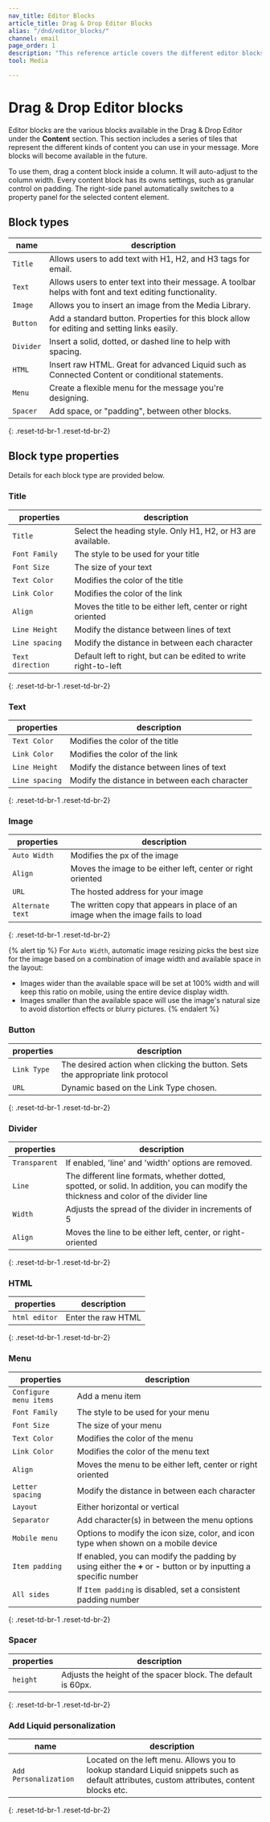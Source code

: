 ```yaml
---
nav_title: Editor Blocks
article_title: Drag & Drop Editor Blocks
alias: "/dnd/editor_blocks/"
channel: email
page_order: 1
description: "This reference article covers the different editor blocks that are provided in the email Drag & Drop editor."
tool: Media

---
```


# Drag & Drop Editor blocks

Editor blocks are the various blocks available in the Drag & Drop Editor under the **Content** section. This section includes a series of tiles that represent the different kinds of content you can use in your message. More blocks will become available in the future.

To use them, drag a content block inside a column. It will auto-adjust to the column width.  Every content block has its owns settings, such as granular control on padding. The right-side panel automatically switches to a property panel for the selected content element.

## Block types

| name | description |
|---|---|
| `Title`  | Allows users to add text with H1, H2, and H3 tags for email. | 
| `Text`  |  Allows users to enter text into their message.  A toolbar helps with font and text editing functionality. | 
| `Image` | Allows you to insert an image from the Media Library. | 
| `Button` |  Add a standard button.  Properties for this block allow for editing and setting links easily.  | 
| `Divider` |  Insert a solid, dotted, or dashed line to help with spacing.|
| `HTML` |  Insert raw HTML.  Great for advanced Liquid such as Connected Content or conditional statements. | 
| `Menu` |  Create a flexible menu for the message you're designing. |
| `Spacer` |  Add space, or "padding", between other blocks. |
{: .reset-td-br-1 .reset-td-br-2} 

## Block type properties

Details for each block type are provided below.

### Title

| properties | description |
|---|---|
| `Title`  | Select the heading style. Only H1, H2, or H3 are available. | 
|`Font Family`| The style to be used for your title|
|`Font Size`| The size of your text |
|`Text Color`| Modifies the color of the title|
|`Link Color`| Modifies the color of the link|
|`Align`| Moves the title to be either left, center or right oriented|
|`Line Height`| Modify the distance between lines of text|
|`Line spacing`| Modify the distance in between each character|
|`Text direction`| Default left to right, but can be edited to write right-to-left|
{: .reset-td-br-1 .reset-td-br-2}

### Text

| properties | description |
|---|---|
|`Text Color`| Modifies the color of the title|
|`Link Color`| Modifies the color of the link|
|`Line Height`| Modify the distance between lines of text|
|`Line spacing`| Modify the distance in between each character|
{: .reset-td-br-1 .reset-td-br-2}

### Image

| properties | description |
|---|---|
|`Auto Width`| Modifies the px of the image|
|`Align`| Moves the image to be either left, center or right oriented|
|`URL`| The hosted address for your image|
|`Alternate text`| The written copy that appears in place of an image when the image fails to load|
{: .reset-td-br-1 .reset-td-br-2}

{% alert tip %}
For `Auto Width`, automatic image resizing picks the best size for the image based on a combination of image width and available space in the layout:
- Images wider than the available space will be set at 100% width and will keep this ratio on mobile, using the entire device display width.
- Images smaller than the available space will use the image's natural size to avoid distortion effects or blurry pictures.
{% endalert %}

### Button

| properties | description |
|---|---|
|`Link Type`| The desired action when clicking the button.  Sets the appropriate link protocol |
|`URL`| Dynamic based on the Link Type chosen.|
{: .reset-td-br-1 .reset-td-br-2}

### Divider

| properties | description |
|---|---|
|`Transparent`| If enabled, 'line' and 'width' options are removed. |
|`Line `| The different line formats, whether dotted, spotted, or solid.  In addition, you can modify the thickness and color of the divider line|
|`Width `| Adjusts the spread of the divider in increments of 5  |
|`Align`| Moves the line to be either left, center, or right-oriented |
{: .reset-td-br-1 .reset-td-br-2}

### HTML

| properties | description |
|---|---|
|`html editor`| Enter the raw HTML |
{: .reset-td-br-1 .reset-td-br-2}

### Menu

| properties | description |
|---|---|
|`Configure menu items`| Add a menu item  |
|`Font Family`| The style to be used for your menu|
|`Font Size`| The size of your menu |
|`Text Color`| Modifies the color of the menu|
|`Link Color`| Modifies the color of the menu text|
|`Align`| Moves the menu to be either left, center or right oriented|
|`Letter spacing`| Modify the distance in between each character |
|`Layout`| Either horizontal or vertical|
|`Separator`| Add character(s) in between the menu options |
|`Mobile menu`| Options to modify the icon size, color, and icon type when shown on a mobile device|
|`Item padding`| If enabled, you can modify the padding by using either the **+** or **-** button or by inputting a specific number|
|`All sides`| If `Item padding` is disabled, set a consistent padding number|
{: .reset-td-br-1 .reset-td-br-2}

### Spacer

| properties | description |
|---|---|
|`height`| Adjusts the height of the spacer block. The default is 60px.|
{: .reset-td-br-1 .reset-td-br-2}

### Add Liquid personalization

| name | description |
|---|---|
| `Add Personalization` |  Located on the left menu. Allows you to lookup standard Liquid snippets such as default attributes, custom attributes, content blocks etc. | 
{: .reset-td-br-1 .reset-td-br-2}
